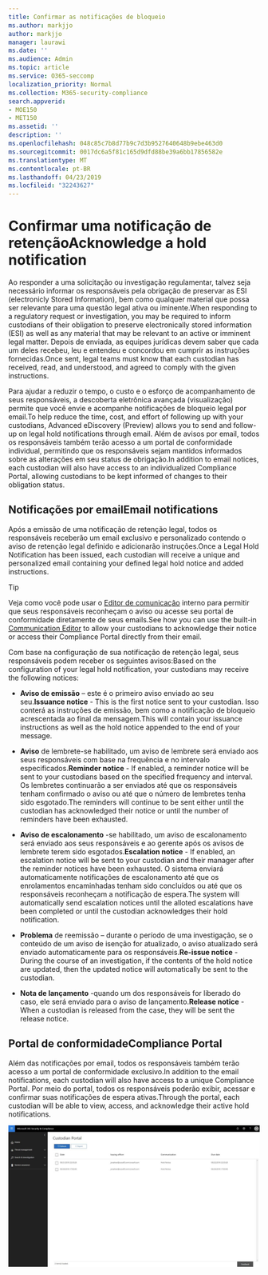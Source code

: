 ```yaml
---
title: Confirmar as notificações de bloqueio
ms.author: markjjo
author: markjjo
manager: laurawi
ms.date: ''
ms.audience: Admin
ms.topic: article
ms.service: O365-seccomp
localization_priority: Normal
ms.collection: M365-security-compliance
search.appverid:
- MOE150
- MET150
ms.assetid: ''
description: ''
ms.openlocfilehash: 048c85c7b8d77b9c7d3b9527640648b9ebe463d0
ms.sourcegitcommit: 0017dc6a5f81c165d9dfd88be39a6bb17856582e
ms.translationtype: MT
ms.contentlocale: pt-BR
ms.lasthandoff: 04/23/2019
ms.locfileid: "32243627"
---
```

# <a name="acknowledge-a-hold-notification"></a><span data-ttu-id="b257c-102">Confirmar uma notificação de retenção</span><span class="sxs-lookup"><span data-stu-id="b257c-102">Acknowledge a hold notification</span></span> 
<span data-ttu-id="b257c-103">Ao responder a uma solicitação ou investigação regulamentar, talvez seja necessário informar os responsáveis pela obrigação de preservar as ESI (electronicly Stored Information), bem como qualquer material que possa ser relevante para uma questão legal ativa ou iminente.</span><span class="sxs-lookup"><span data-stu-id="b257c-103">When responding to a regulatory request or investigation, you may be required to  inform custodians of their obligation to preserve electronically stored information (ESI) as well as any material that may be relevant to an active or imminent legal matter.</span></span> <span data-ttu-id="b257c-104">Depois de enviada, as equipes jurídicas devem saber que cada um deles recebeu, leu e entendeu e concordou em cumprir as instruções fornecidas.</span><span class="sxs-lookup"><span data-stu-id="b257c-104">Once sent, legal teams must know that each custodian has received, read, and understood, and agreed to comply with the given instructions.</span></span>

<span data-ttu-id="b257c-105">Para ajudar a reduzir o tempo, o custo e o esforço de acompanhamento de seus responsáveis, a descoberta eletrônica avançada (visualização) permite que você envie e acompanhe notificações de bloqueio legal por email.</span><span class="sxs-lookup"><span data-stu-id="b257c-105">To help reduce the time, cost, and effort of following up with your custodians,  Advanced eDiscovery (Preview) allows you to send and follow-up on legal hold notifications through email.</span></span> <span data-ttu-id="b257c-106">Além de avisos por email, todos os responsáveis também terão acesso a um portal de conformidade individual, permitindo que os responsáveis sejam mantidos informados sobre as alterações em seu status de obrigação.</span><span class="sxs-lookup"><span data-stu-id="b257c-106">In addition to email notices, each custodian will also have access to an individualized Compliance Portal, allowing custodians to be kept informed of changes to their obligation status.</span></span>

## <a name="email-notifications"></a><span data-ttu-id="b257c-107">Notificações por email</span><span class="sxs-lookup"><span data-stu-id="b257c-107">Email notifications</span></span>
<span data-ttu-id="b257c-108">Após a emissão de uma notificação de retenção legal, todos os responsáveis receberão um email exclusivo e personalizado contendo o aviso de retenção legal definido e adicionarão instruções.</span><span class="sxs-lookup"><span data-stu-id="b257c-108">Once a Legal Hold Notification has been issued, each custodian will receive a unique and personalized email containing your defined legal hold notice and added instructions.</span></span> 

> [!Tip] 
> <span data-ttu-id="b257c-109">Veja como você pode usar o [Editor de comunicação](using-communications-editor.md) interno para permitir que seus responsáveis reconheçam o aviso ou acesse seu portal de conformidade diretamente de seus emails.</span><span class="sxs-lookup"><span data-stu-id="b257c-109">See how you can use the built-in  [Communication Editor](using-communications-editor.md) to allow your custodians to acknowledge their notice or access their Compliance Portal directly from their email.</span></span>

<span data-ttu-id="b257c-110">Com base na configuração de sua notificação de retenção legal, seus responsáveis podem receber os seguintes avisos:</span><span class="sxs-lookup"><span data-stu-id="b257c-110">Based on the configuration of your legal hold notification, your custodians may receive the following notices:</span></span> 

- <span data-ttu-id="b257c-111">**Aviso de emissão** – este é o primeiro aviso enviado ao seu seu.</span><span class="sxs-lookup"><span data-stu-id="b257c-111">**Issuance notice** - This is the first notice sent to your custodian.</span></span> <span data-ttu-id="b257c-112">Isso conterá as instruções de emissão, bem como a notificação de bloqueio acrescentada ao final da mensagem.</span><span class="sxs-lookup"><span data-stu-id="b257c-112">This will contain your issuance instructions as well as the hold notice appended to the end of your message.</span></span>

- <span data-ttu-id="b257c-113">**Aviso** de lembrete-se habilitado, um aviso de lembrete será enviado aos seus responsáveis com base na frequência e no intervalo especificados.</span><span class="sxs-lookup"><span data-stu-id="b257c-113">**Reminder notice** - If enabled, a reminder notice will be sent to your custodians based on the specified frequency and interval.</span></span> <span data-ttu-id="b257c-114">Os lembretes continuarão a ser enviados até que os responsáveis tenham confirmado o aviso ou até que o número de lembretes tenha sido esgotado.</span><span class="sxs-lookup"><span data-stu-id="b257c-114">The reminders will continue to be sent either until the custodian has acknowledged their notice or until the number of reminders have been exhausted.</span></span>

- <span data-ttu-id="b257c-115">**Aviso de escalonamento** -se habilitado, um aviso de escalonamento será enviado aos seus responsáveis e ao gerente após os avisos de lembrete terem sido esgotados.</span><span class="sxs-lookup"><span data-stu-id="b257c-115">**Escalation notice** - If enabled, an escalation notice will be sent to your custodian and their manager after the reminder notices have been exhausted.</span></span> <span data-ttu-id="b257c-116">O sistema enviará automaticamente notificações de escalonamento até que os enrolamentos encaminhadas tenham sido concluídos ou até que os responsáveis reconheçam a notificação de espera.</span><span class="sxs-lookup"><span data-stu-id="b257c-116">The system will automatically send escalation notices until the alloted escalations have been completed or until the custodian acknowledges their hold notification.</span></span>

- <span data-ttu-id="b257c-117">**Problema** de reemissão – durante o período de uma investigação, se o conteúdo de um aviso de isenção for atualizado, o aviso atualizado será enviado automaticamente para os responsáveis.</span><span class="sxs-lookup"><span data-stu-id="b257c-117">**Re-issue notice** - During the course of an investigation, if the contents of the hold notice are updated, then the updated notice will automatically be sent to the custodian.</span></span>

- <span data-ttu-id="b257c-118">**Nota de lançamento** -quando um dos responsáveis for liberado do caso, ele será enviado para o aviso de lançamento.</span><span class="sxs-lookup"><span data-stu-id="b257c-118">**Release notice** - When a custodian is released from the case, they will be sent the release notice.</span></span> 

## <a name="compliance-portal"></a><span data-ttu-id="b257c-119">Portal de conformidade</span><span class="sxs-lookup"><span data-stu-id="b257c-119">Compliance Portal</span></span>
<span data-ttu-id="b257c-120">Além das notificações por email, todos os responsáveis também terão acesso a um portal de conformidade exclusivo.</span><span class="sxs-lookup"><span data-stu-id="b257c-120">In addition to the email notifications, each custodian will also have access to a unique Compliance Portal.</span></span> <span data-ttu-id="b257c-121">Por meio do portal, todos os responsáveis poderão exibir, acessar e confirmar suas notificações de espera ativas.</span><span class="sxs-lookup"><span data-stu-id="b257c-121">Through the portal, each custodian will be able to view, access, and acknowledge their active hold notifications.</span></span>

![Portal de conformidade para um responsáveis](../media/CustodianPortal.jpg)
